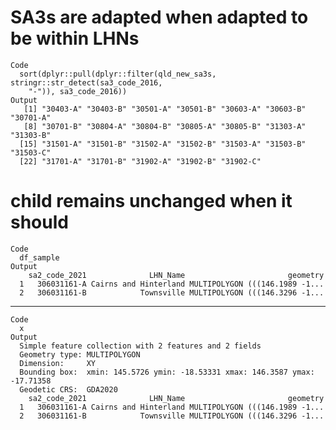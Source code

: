 # SA3s are adapted when adapted to be within LHNs

    Code
      sort(dplyr::pull(dplyr::filter(qld_new_sa3s, stringr::str_detect(sa3_code_2016,
        "-")), sa3_code_2016))
    Output
       [1] "30403-A" "30403-B" "30501-A" "30501-B" "30603-A" "30603-B" "30701-A"
       [8] "30701-B" "30804-A" "30804-B" "30805-A" "30805-B" "31303-A" "31303-B"
      [15] "31501-A" "31501-B" "31502-A" "31502-B" "31503-A" "31503-B" "31503-C"
      [22] "31701-A" "31701-B" "31902-A" "31902-B" "31902-C"

# child remains unchanged when it should

    Code
      df_sample
    Output
        sa2_code_2021              LHN_Name                       geometry
      1   306031161-A Cairns and Hinterland MULTIPOLYGON (((146.1989 -1...
      2   306031161-B            Townsville MULTIPOLYGON (((146.3296 -1...

---

    Code
      x
    Output
      Simple feature collection with 2 features and 2 fields
      Geometry type: MULTIPOLYGON
      Dimension:     XY
      Bounding box:  xmin: 145.5726 ymin: -18.53331 xmax: 146.3587 ymax: -17.71358
      Geodetic CRS:  GDA2020
        sa2_code_2021              LHN_Name                       geometry
      1   306031161-A Cairns and Hinterland MULTIPOLYGON (((146.1989 -1...
      2   306031161-B            Townsville MULTIPOLYGON (((146.3296 -1...

